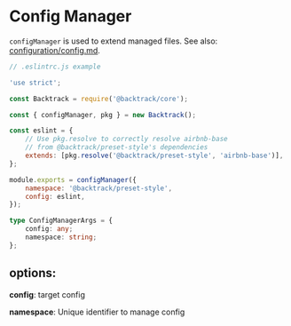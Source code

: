 # Config Manager

`configManager` is used to extend managed files. See also: [configuration/config.md](./configuration/config.md).

```js
// .eslintrc.js example

'use strict';

const Backtrack = require('@backtrack/core');

const { configManager, pkg } = new Backtrack();

const eslint = {
    // Use pkg.resolve to correctly resolve airbnb-base
    // from @backtrack/preset-style's dependencies
    extends: [pkg.resolve('@backtrack/preset-style', 'airbnb-base')],
};

module.exports = configManager({
    namespace: '@backtrack/preset-style',
    config: eslint,
});
```

```typescript
type ConfigManagerArgs = {
    config: any;
    namespace: string;
};
```

## options:

**config**: target config

**namespace**: Unique identifier to manage config
